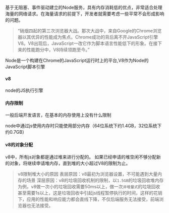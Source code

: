 基于无阻塞、事件驱动建立的Node服务，具有内存消耗低的优点，非常适合处理海量的网络请求。在海量请求的前提下，开发者就需要考虑一些平常不会形成影响的问题。

> “硝烟四起的第三次浏览器大战。那次大战中，来自Google的Chrome浏览器以其优异的性能成为焦点。Chrome成功的背后离不开JavaScript引擎V8。V8出现后，JavaScript一改它作为脚本语言性能低下的形象。在接下来的性能跑分中，V8持续领跑至今。”

Node是一个构建在Chrome的JavaScript运行时上的平台,V8作为Node的JavaScript脚本引擎

#### v8

node的JS执行引擎

#### 内存限制

一般后端开发语言，在基本的内存使用上没有什么限制

node中通过js使用内存时只能使用部分内存（64位系统下约1.4GB，32位系统下约0.7GB）

#### v8的对象分配

v8中，所有js对象都是通过堆来进行分配的。
如果已经申请的堆空闲不够分配新的对象，将继续申请堆内存，直到堆的大小超过V8的限制为止。

> v8限制堆大小的原因
> 表层原因：v8最初为浏览器设置，不可能遇到大量内存的场景
> 深层原因：v8的垃圾回收机制的限制，以`1.5GB`的垃圾回收堆内存为例，v8做一次小的垃圾回收需要50ms以上，做一次`非增量式`的垃圾回收甚至需要1s以上，这是垃圾回收中引起js线程暂停执行的时间，这样的花销下，应用的性能和响应能力都会直线下降，不仅后端服务无法接受，前端浏览器也无法接受。